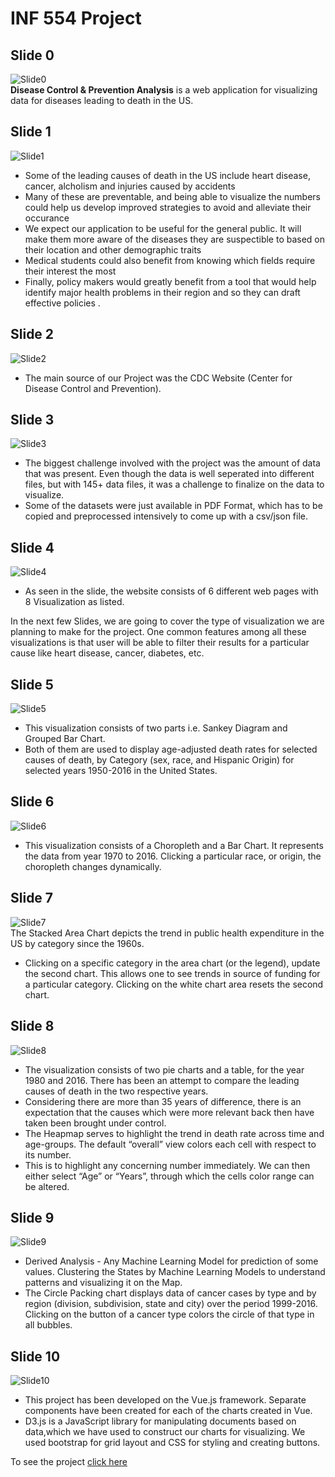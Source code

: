 # INF 554 Project 
   
## Slide 0  
![Slide0](final_ppt/1.jpg)        
**Disease Control & Prevention Analysis** is a web application for visualizing data for diseases leading to death in the US.     
     
## Slide 1    
![Slide1](final_ppt/2.jpg)      
* Some of the leading causes of death in the US include heart disease, cancer, alcholism and injuries caused by accidents    
* Many of these are preventable, and being able to visualize the numbers could help us develop improved strategies to avoid and alleviate their occurance  
* We expect our application to be useful for the general public. It will make them more aware of the diseases they are suspectible to based on their location and other demographic traits    
* Medical students could also benefit from knowing which fields require their interest the most    
* Finally, policy makers would greatly benefit from a tool that would help identify major health problems in their region and so they can draft effective policies .     
    
## Slide 2
![Slide2](final_ppt/3.jpg)       
* The main source of our Project was the CDC Website (Center for Disease Control and Prevention).   
        
## Slide 3  
![Slide3](final_ppt/4.jpg)        
* The biggest challenge involved with the project was the amount of data that was present. Even though the data is well seperated into different files, but with 145+ data files, it was a challenge to finalize on the data to visualize.    
* Some of the datasets were just available in PDF Format, which has to be copied and preprocessed intensively to come up with a csv/json file.     
     
## Slide 4     
![Slide4](final_ppt/5.jpg)          
* As seen in the slide, the website consists of 6 different web pages with 8 Visualization as listed.     
      
In the next few Slides, we are going to cover the type of visualization we are planning to make for the project. One common features among all these visualizations is that user will be able to filter their results for a particular cause like heart disease, cancer, diabetes, etc.     
      
## Slide 5 
![Slide5](final_ppt/6.jpg)      
* This visualization consists of two parts i.e. Sankey Diagram and Grouped Bar Chart. 
* Both of them are used to display age-adjusted death rates for selected causes of death, by Category (sex, race, and Hispanic Origin) for selected years 1950-2016 in the United States.       
        
## Slide 6  
![Slide6](final_ppt/7.jpg)   
* This visualization consists of a Choropleth and a Bar Chart. It represents the data from year 1970 to 2016. Clicking a particular race, or origin, the choropleth changes dynamically.      
     
## Slide 7
![Slide7](final_ppt/8.jpg)      
The Stacked Area Chart depicts the trend in public health expenditure in the US by category since the 1960s.      
* Clicking on a specific category in the area chart (or the legend), update the second chart. This allows one to see trends in source of funding for a particular category. Clicking on the white chart area resets the second chart.      

## Slide 8      
![Slide8](final_ppt/9.jpg)  
* The visualization consists of two pie charts and a table, for the year 1980 and 2016. There has been an attempt to compare the leading causes of death in the two respective years.     
* Considering there are more than 35 years of difference, there is an expectation that the causes which were more relevant back then have taken been brought under control.       
* The Heapmap serves to highlight the trend in death rate across time and age-groups. The default “overall” view colors each cell with respect to its number.    
* This is to highlight any concerning number immediately. We can then either select “Age” or “Years”, through which the cells color range can be altered.     
     
## Slide 9  
![Slide9](final_ppt/10.jpg)    
* Derived Analysis - Any Machine Learning Model for prediction of some values. Clustering the States by Machine Learning Models to understand patterns and visualizing it on the Map.    
* The Circle Packing chart displays data of cancer cases by type and by region (division, subdivision, state and city) over the period 1999-2016. Clicking on the button of a cancer type colors the circle of that type in all bubbles.        
      
## Slide 10
![Slide10](final_ppt/11.jpg)    
* This project has been developed on the Vue.js framework. Separate components have been created for each of the charts created in Vue.    
* D3.js is a JavaScript library for manipulating documents based on data,which we have used to construct our charts for visualizing. We used bootstrap for grid layout and CSS for styling and creating buttons.        

                  
To see the project [click here](<http://pdms.usc.edu/~seherkha/proj/>) 